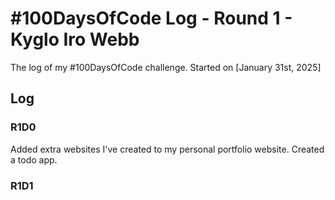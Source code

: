# #100DaysOfCode Log - Round 1 - Kyglo Iro Webb

The log of my #100DaysOfCode challenge. Started on [January 31st, 2025]

## Log

### R1D0 
Added extra websites I've created to my personal portfolio website. Created a todo app.

### R1D1
